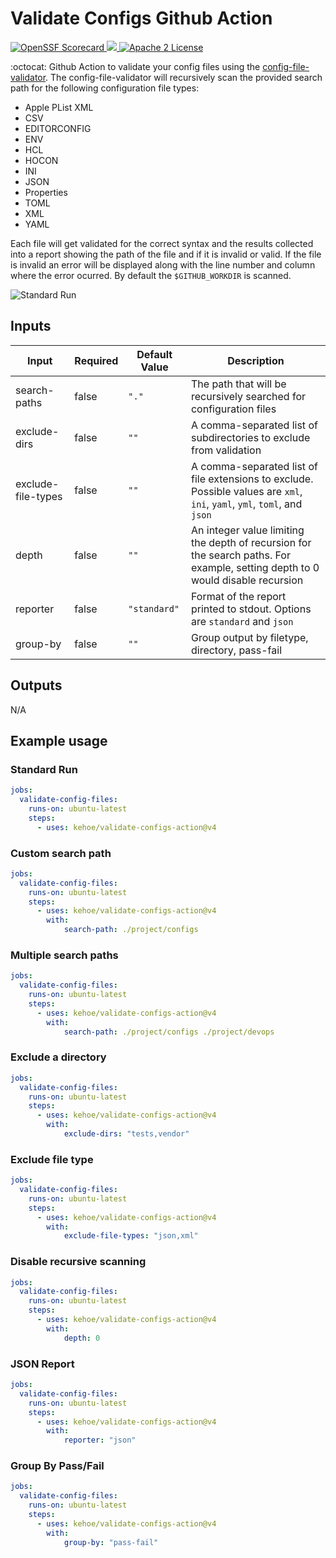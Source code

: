 # Validate Configs Github Action

<p>
  <a href="https://scorecard.dev/viewer/?uri=github.com/kehoecj/validate-configs-action">
    <img src="https://api.scorecard.dev/projects/github.com/kehoecj/validate-configs-action/badge" alt="OpenSSF Scorecard">
  </a>
  <a href="https://www.bestpractices.dev/projects/9239">
    <img src="https://www.bestpractices.dev/projects/9239/badge">
  </a>
  <a href="https://opensource.org/licenses/Apache-2.0">
    <img src="https://img.shields.io/badge/License-Apache_2.0-blue.svg" alt="Apache 2 License">
  </a>
</p>

:octocat: Github Action to validate your config files using the [config-file-validator](https://github.com/Boeing/config-file-validator). The config-file-validator will recursively scan the provided search path for the following configuration file types:

* Apple PList XML
* CSV
* EDITORCONFIG
* ENV
* HCL
* HOCON
* INI
* JSON
* Properties
* TOML
* XML
* YAML



Each file will get validated for the correct syntax and the results collected into a report showing the path of the file and if it is invalid or valid. If the file is invalid an error will be displayed along with the line number and column where the error ocurred. By default the `$GITHUB_WORKDIR` is scanned.

![Standard Run](./img/standard_run.png)

## Inputs

| Input              | Required | Default Value | Description |
| ------------------ | -------- | ------------- | ----------- |
| search-paths       | false    | `"."`         | The path that will be recursively searched for configuration files |
| exclude-dirs       | false    | `""`          | A comma-separated list of subdirectories to exclude from validation |
| exclude-file-types | false    | `""`          | A comma-separated list of file extensions to exclude. Possible values are `xml`, `ini`, `yaml`, `yml`, `toml`, and `json` |
| depth              | false    | `""`          | An integer value limiting the depth of recursion for the search paths. For example, setting depth to 0 would disable recursion |
| reporter           | false    | `"standard"`  | Format of the report printed to stdout. Options are `standard` and `json` |
| group-by           | false    | `""`          | Group output by filetype, directory, pass-fail |


## Outputs

N/A

## Example usage

### Standard Run

```yml
jobs:
  validate-config-files:
    runs-on: ubuntu-latest
    steps:
      - uses: kehoe/validate-configs-action@v4
```

### Custom search path

```yml
jobs:
  validate-config-files:
    runs-on: ubuntu-latest
    steps:
      - uses: kehoe/validate-configs-action@v4
        with:
            search-path: ./project/configs
```

### Multiple search paths

```yml
jobs:
  validate-config-files:
    runs-on: ubuntu-latest
    steps:
      - uses: kehoe/validate-configs-action@v4
        with:
            search-path: ./project/configs ./project/devops
```

### Exclude a directory

```yml
jobs:
  validate-config-files:
    runs-on: ubuntu-latest
    steps:
      - uses: kehoe/validate-configs-action@v4
        with:
            exclude-dirs: "tests,vendor"
```

### Exclude file type

```yml
jobs:
  validate-config-files:
    runs-on: ubuntu-latest
    steps:
      - uses: kehoe/validate-configs-action@v4
        with:
            exclude-file-types: "json,xml"
```

### Disable recursive scanning

```yml
jobs:
  validate-config-files:
    runs-on: ubuntu-latest
    steps:
      - uses: kehoe/validate-configs-action@v4
        with:
            depth: 0
```

### JSON Report

```yml
jobs:
  validate-config-files:
    runs-on: ubuntu-latest
    steps:
      - uses: kehoe/validate-configs-action@v4
        with:
            reporter: "json"
```

### Group By Pass/Fail

```yml
jobs:
  validate-config-files:
    runs-on: ubuntu-latest
    steps:
      - uses: kehoe/validate-configs-action@v4
        with:
            group-by: "pass-fail"
```

